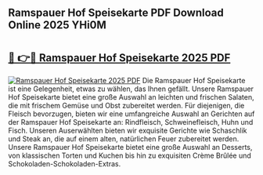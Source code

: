 ## Ramspauer Hof Speisekarte PDF Download Online 2025 YHi0M

# <h2><a href="http://gc662mf.nevu.top/?p=Ramspauer+Hof+Speisekarte">🔗 👉🔴 Ramspauer Hof Speisekarte 2025 PDF</a></h2>

[![Ramspauer Hof Speisekarte 2025 PDF](https://i.imgur.com/dBaPXMq.png)](http://gc662mf.nevu.top/?p=Ramspauer+Hof+Speisekarte)
Die Ramspauer Hof Speisekarte ist eine Gelegenheit, etwas zu wählen, das Ihnen gefällt. Unsere Ramspauer Hof Speisekarte bietet eine große Auswahl an leichten und frischen Salaten, die mit frischem Gemüse und Obst zubereitet werden. Für diejenigen, die Fleisch bevorzugen, bieten wir eine umfangreiche Auswahl an Gerichten auf der Ramspauer Hof Speisekarte an: Rindfleisch, Schweinefleisch, Huhn und Fisch. Unseren Auserwählten bieten wir exquisite Gerichte wie Schaschlik und Steak an, die auf einem alten, natürlichen Feuer zubereitet werden. Unsere Ramspauer Hof Speisekarte bietet eine große Auswahl an Desserts, von klassischen Torten und Kuchen bis hin zu exquisiten Crème Brûlée und Schokoladen-Schokoladen-Extras.
